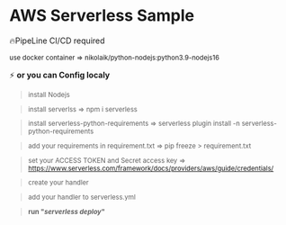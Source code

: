 # AWS Serverless Sample
:fire:PipeLine CI/CD required

<sup>
use docker container => nikolaik/python-nodejs:python3.9-nodejs16
</sup>

:zap: **or you can Config localy**

<sup>
  
  
> install Nodejs
  
  
> install serverlss => npm i serverless  
  
  
> install serverless-python-requirements => serverless plugin install -n serverless-python-requirements  
  
  
> add your requirements in requirement.txt => pip freeze > requirement.txt  
  
  
> set your ACCESS TOKEN and Secret access key => https://www.serverless.com/framework/docs/providers/aws/guide/credentials/  
  
  
> create your handler  
  
  
> add your handler to serverless.yml 
  
  
> **run "*serverless deploy*"** 
  
  
</sup>
